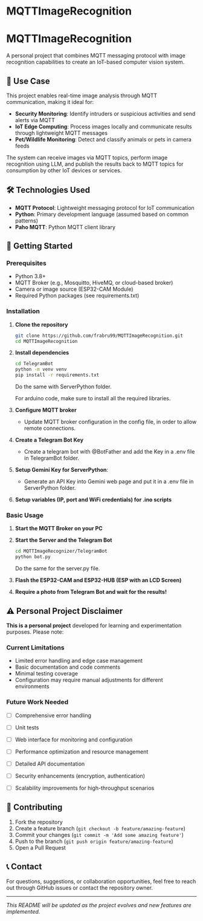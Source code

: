 # MQTTImageRecognition
# MQTTImageRecognition

A personal project that combines MQTT messaging protocol with image recognition capabilities to create an IoT-based computer vision system.

## 🎯 Use Case

This project enables real-time image analysis through MQTT communication, making it ideal for:

- **Security Monitoring**: Identify intruders or suspicious activities and send alerts via MQTT
- **IoT Edge Computing**: Process images locally and communicate results through lightweight MQTT messages
- **Pet/Wildlife Monitoring**: Detect and classify animals or pets in camera feeds

The system can receive images via MQTT topics, perform image recognition using LLM, and publish the results back to MQTT topics for consumption by other IoT devices or services.

## 🛠️ Technologies Used

- **MQTT Protocol**: Lightweight messaging protocol for IoT communication
- **Python**: Primary development language (assumed based on common patterns)
- **Paho MQTT**: Python MQTT client library

## 🚀 Getting Started

### Prerequisites

- Python 3.8+
- MQTT Broker (e.g., Mosquitto, HiveMQ, or cloud-based broker)
- Camera or image source (ESP32-CAM Module)
- Required Python packages (see requirements.txt)

### Installation

1. **Clone the repository**
   ```bash
   git clone https://github.com/frabru99/MQTTImageRecognition.git
   cd MQTTImageRecognition
   ```

2. **Install dependencies**
   ```bash
   cd TelegramBot
   python -m venv venv
   pip install -r requirements.txt
   ```
   Do the same with ServerPython folder. 

   For arduino code, make sure to install all the required libraries.

3. **Configure MQTT broker**
   - Update MQTT broker configuration in the config file, in order to allow remote connections.

4. **Create a Telegram Bot Key**
   - Create a telegram bot with @BotFather and add the Key in a .env file in TelegramBot folder.

5. **Setup Gemini Key for ServerPython**:
   - Generate an API Key into Gemini web page and put it in a .env file in ServerPython folder.

6. **Setup variables (IP, port and WiFi credentials) for .ino scripts**

### Basic Usage

1. **Start the MQTT Broker on your PC**
	

2. **Start the Server and the Telegram Bot**
   ```bash
   cd MQTTImageRecognizer/TelegramBot
   python bot.py
   ```
   Do the same for the server.py file.

3. **Flash the ESP32-CAM and ESP32-HUB (ESP with an LCD Screen)**
   
4. **Require a photo from Telegram Bot and wait for the results!**
   

## ⚠️ Personal Project Disclaimer

**This is a personal project** developed for learning and experimentation purposes. Please note:

### Current Limitations
- Limited error handling and edge case management
- Basic documentation and code comments
- Minimal testing coverage
- Configuration may require manual adjustments for different environments

### Future Work Needed
- [ ] Comprehensive error handling
- [ ] Unit tests 
- [ ] Web interface for monitoring and configuration
- [ ] Performance optimization and resource management
- [ ] Detailed API documentation
- [ ] Security enhancements (encryption, authentication)
- [ ] Scalability improvements for high-throughput scenarios


## 🤝 Contributing

1. Fork the repository
2. Create a feature branch (`git checkout -b feature/amazing-feature`)
3. Commit your changes (`git commit -m 'Add some amazing feature'`)
4. Push to the branch (`git push origin feature/amazing-feature`)
5. Open a Pull Request

## 📞 Contact

For questions, suggestions, or collaboration opportunities, feel free to reach out through GitHub issues or contact the repository owner.

---

*This README will be updated as the project evolves and new features are implemented.*
